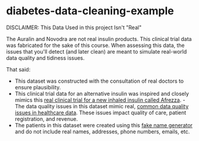 # diabetes-data-cleaning-example

DISCLAIMER: This Data Used in this project Isn't "Real"




The Auralin and Novodra are not real insulin products. This clinical trial data was fabricated for the sake of this course. When assessing this data, the issues that you'll detect (and later clean) are meant to simulate real-world data quality and tidiness issues.

That said:

- This dataset was constructed with the consultation of real doctors to ensure plausibility.
- This clinical trial data for an alternative insulin was inspired and closely mimics this [real clinical trial for a new inhaled insulin called Afrezza](https://care.diabetesjournals.org/content/38/12/2266.long).
-The data quality issues in this dataset mimic real, [common data quality issues in healthcare data](http://media.hypersites.com/clients/1446/filemanager/Articles/DocCenter_Problem_with_data.pdf). These issues impact quality of care, patient registration, and revenue.
- The patients in this dataset were created using this [fake name generator](https://www.fakenamegenerator.com/order.php) and do not include real names, addresses, phone numbers, emails, etc.
